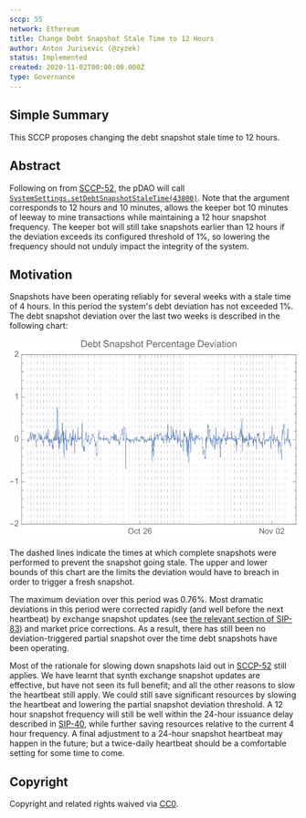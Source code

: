 ```yaml
---
sccp: 55
network: Ethereum
title: Change Debt Snapshot Stale Time to 12 Hours
author: Anton Jurisevic (@zyzek)
status: Implemented
created: 2020-11-02T00:00:00.000Z
type: Governance
---
```


<!--You can leave these HTML comments in your merged SCCP and delete the visible duplicate text guides, they will not appear and may be helpful to refer to if you edit it again. This is the suggested template for new SCCPs. Note that an SCCP number will be assigned by an editor. When opening a pull request to submit your SCCP, please use an abbreviated title in the filename, `sccp-draft_title_abbrev.md`. The title should be 44 characters or less.-->

## Simple Summary

<!--"If you can't explain it simply, you don't understand it well enough." Provide a simplified and layman-accessible explanation of the SCCP.-->

This SCCP proposes changing the debt snapshot stale time to 12 hours.

## Abstract

<!--A short (~200 word) description of the variable change proposed.-->

Following on from [SCCP-52](https://sips.synthetix.io/sccp/sccp-52/), the pDAO will call [`SystemSettings.setDebtSnapshotStaleTime(43800)`](https://etherscan.io/address/0x703D37fb776A4C905e28f7Ff23C73102ce36E08B#writeContract).
Note that the argument corresponds to 12 hours and 10 minutes, allows the keeper bot 10 minutes of leeway
to mine transactions while maintaining a 12 hour snapshot frequency.
The keeper bot will still take snapshots earlier than 12 hours if the deviation exceeds its configured
threshold of 1%, so lowering the frequency should not unduly impact the integrity of the system.

## Motivation

<!--The motivation is critical for SCCPs that want to update variables within Synthetix. It should clearly explain why the existing variable is not incentive aligned. SCCP submissions without sufficient motivation may be rejected outright.-->

Snapshots have been operating reliably for several weeks with a stale time of 4 hours. In this period the system's debt
deviation has not exceeded 1%. The debt snapshot deviation over the last two weeks is described in the following chart:

![deviations](asset/sccp-55-snapshot-staleness/deviation_chart.svg)

The dashed lines indicate the times at which complete snapshots were performed to prevent
the snapshot going stale. The upper and lower bounds of this chart are the limits the
deviation would have to breach in order to trigger a fresh snapshot.

The maximum deviation over this period was 0.76%. Most dramatic deviations in this period were corrected rapidly
(and well before the next heartbeat) by exchange snapshot updates
(see [the relevant section of SIP-83](../sips/sip-83.md#mint-burn--exchange-debt-delta-adjustments)) and market price
corrections. As a result, there has still been no deviation-triggered partial snapshot over the time debt snapshots
have been operating.

Most of the rationale for slowing down snapshots laid out in [SCCP-52](sccp-52.md) still applies. We have learnt that
synth exchange snapshot updates are effective, but have not seen its full benefit; and all the other reasons to slow
the heartbeat still apply. We could still save significant resources by slowing the heartbeat and lowering the partial
snapshot deviation threshold. A 12 hour snapshot frequency will still be well within the 24-hour issuance delay
described in [SIP-40](../sips/sip-40.md), while further saving resources relative to the current 4 hour frequency.
A final adjustment to a 24-hour snapshot heartbeat may happen in the future;
but a twice-daily heartbeat should be a comfortable setting for some time to come.

## Copyright

Copyright and related rights waived via [CC0](https://creativecommons.org/publicdomain/zero/1.0/).
